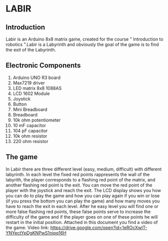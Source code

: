 # LABIR

## Introduction 
Labir is an Arduino 8x8 matrix game, created for the course " Introduction to robotics ".Labir is a Labyrinth and obviously the goal of the game is to find the exit of the Labyrinth. 

## Electronic Components
1. Arduino UNO R3 board
2. Max7219 driver
3. LED matrix 8x8 1088AS
4. LCD 1602 Module
5. Joystick
6. Button
7. Mini Breadboard
8. Breadboard
9. 10k ohm potentiometer
10. 10 mF capacitor
11. 104 pF capacitor
12. 10k ohm resistor
13. 220 ohm resistor

## The game
In Labir there are three different level (easy, medium, difficult) with different labyrinth. In each level the fixed red points rappresents the wall of the labyrith, the player corresponds to a flashing red point of the matrix, and another flashing red point is the exit. You can move the red point of the player with the joystick and reach the exit. The LCD display shows you how you can do to play the game and how you can play again if you win or lose (if you press the bottom you can play the game) and how many moves you have to reach the exit in each level. After he easy level you will find one or more false flashing red points, these false points serve to increase the difficulty of the game and if the player goes on one of these points he will restart in the initial position. Attached in this document you find a video of the game. 
Video link:
https://drive.google.com/open?id=1eROcXwIT-YNYectYpDgKNPwS1njpq16H
